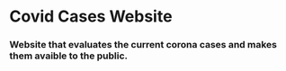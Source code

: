 # Covid Cases Website
### Website that evaluates the current corona cases and makes them avaible to the public.
